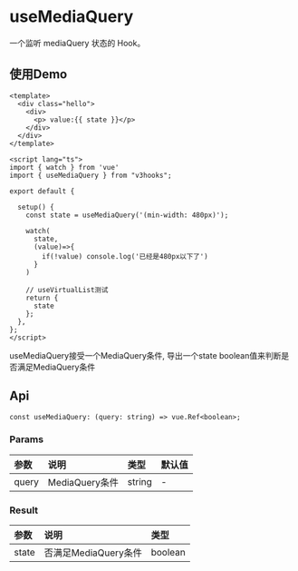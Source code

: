# useMediaQuery

一个监听 mediaQuery 状态的 Hook。


## 使用Demo

```vue
<template>
  <div class="hello">
    <div>
      <p> value:{{ state }}</p>
    </div>
  </div>
</template>

<script lang="ts">
import { watch } from 'vue'
import { useMediaQuery } from "v3hooks";

export default {
  
  setup() {
    const state = useMediaQuery('(min-width: 480px)');

    watch(
      state,
      (value)=>{
        if(!value) console.log('已经是480px以下了')
      }
    )
    
    // useVirtualList测试
    return {
      state
    };
  },
};
</script>
```

useMediaQuery接受一个MediaQuery条件, 导出一个state boolean值来判断是否满足MediaQuery条件

## Api
```
const useMediaQuery: (query: string) => vue.Ref<boolean>;
```
### Params

| 参数 | 说明 | 类型 | 默认值 |
| :----| :---- | :---- | :---- |
| query |  MediaQuery条件	| string | - |

### Result

| 参数 | 说明 | 类型 |
| :----| :---- | :---- |
| state	 | 否满足MediaQuery条件	 | boolean |